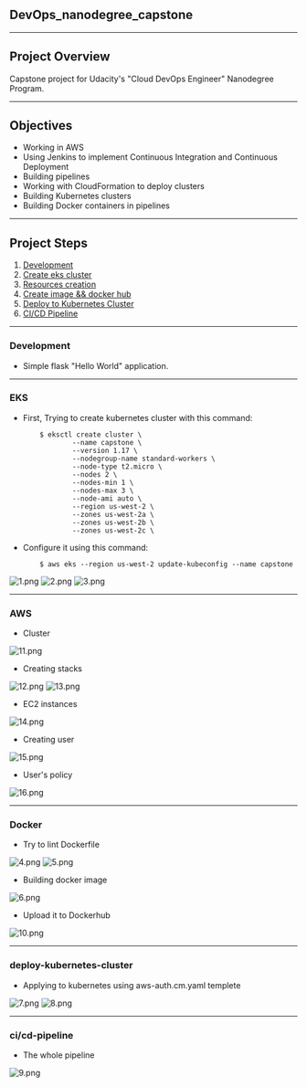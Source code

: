 ## DevOps_nanodegree_capstone

<hr>

## Project Overview

Capstone project for Udacity's "Cloud DevOps Engineer" Nanodegree Program.

<hr>

## Objectives

- Working in AWS
- Using Jenkins to implement Continuous Integration and Continuous Deployment
- Building pipelines
- Working with CloudFormation to deploy clusters
- Building Kubernetes clusters
- Building Docker containers in pipelines

<hr>

## Project Steps

1. [Development](#development)
2. [Create eks cluster](#EKS)
3. [Resources creation](#AWS)
4. [Create image && docker hub](#Docker)
5. [Deploy to Kubernetes Cluster](#deploy-kubernetes-cluster)
6. [CI/CD Pipeline](#ci/cd-pipeline)

<hr>

### Development

 - Simple flask "Hello World" application.

<hr>

### EKS

 - First, Trying to create kubernetes cluster with this command:

    ```
        $ eksctl create cluster \
				--name capstone \
				--version 1.17 \
				--nodegroup-name standard-workers \
				--node-type t2.micro \
				--nodes 2 \
				--nodes-min 1 \
				--nodes-max 3 \
				--node-ami auto \
				--region us-west-2 \
				--zones us-west-2a \
				--zones us-west-2b \
				--zones us-west-2c \
    ```

 - Configure it using this command:


    ```
        $ aws eks --region us-west-2 update-kubeconfig --name capstone
    ```

![1.png](Screenshots/1.png)
![2.png](Screenshots/2.png)
![3.png](Screenshots/3.png)

<hr>

### AWS

 - Cluster

![11.png](Screenshots/11.png)

 - Creating stacks

![12.png](Screenshots/112png)
![13.png](Screenshots/13.png)

 - EC2 instances

![14.png](Screenshots/14.png)

 - Creating user 

![15.png](Screenshots/15.png)

 - User's policy

![16.png](Screenshots/16.png)


<hr>

### Docker

 - Try to lint Dockerfile

![4.png](Screenshots/4.png)
![5.png](Screenshots/5.png)

 - Building docker image 

![6.png](Screenshots/6.png)

 - Upload it to Dockerhub

![10.png](Screenshots/10.png)


<hr>

### deploy-kubernetes-cluster

 - Applying to kubernetes using aws-auth.cm.yaml templete

![7.png](Screenshots/7.png)
![8.png](Screenshots/8.png)


<hr>

### ci/cd-pipeline

 - The whole pipeline
 
![9.png](Screenshots/9.png)

